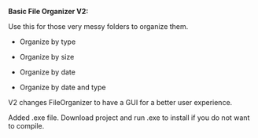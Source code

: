 **Basic File Organizer V2:**

Use this for those very messy folders to organize them.

* Organize by type

* Organize by size

* Organize by date

* Organize by date and type

V2 changes FileOrganizer to have a GUI for a better user experience.

Added .exe file. Download project and run .exe to install if you do not want to compile.
